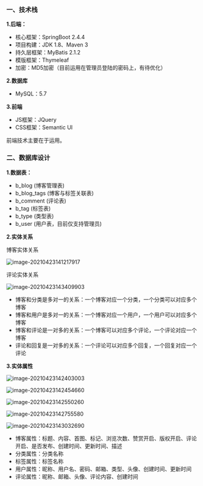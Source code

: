 ### 一、技术栈

**1.后端：**

- 核心框架：SpringBoot 2.4.4
- 项目构建：JDK 1.8、Maven 3
- 持久层框架：MyBatis 2.1.2
- 模版框架：Thymeleaf
- 加密：MD5加密（目前运用在管理员登陆的密码上，有待优化）

**2.数据库**

- MySQL：5.7

**3.前端**

- JS框架：JQuery
- CSS框架：Semantic UI

前端技术主要在于运用。

### 二、数据库设计


**1.数据表：**

- b_blog (博客管理表)
- b_blog_tags (博客与标签关联表)
- b_comment (评论表)
- b_tag (标签表)
- b_type (类型表)
- b_user (用户表，目前仅支持管理员)

**2.实体关系**

博客实体关系

![image-20210423141217917](https://github.com/BeforeOne7/Blog/blob/main/src/main/resources/static/images/README/image-20210423141217917.png)

评论实体关系

![image-20210423143409903](https://github.com/BeforeOne7/Blog/blob/main/src/main/resources/static/images/README/image-20210423143409903.png)

- 博客和分类是多对一的关系：一个博客对应一个分类，一个分类可以对应多个博客
- 博客和用户是多对一的关系：一个博客对应一个用户，一个用户可以对应多个博客
- 博客和评论是一对多的关系：一个博客可以对应多个评论，一个评论对应一个博客
- 评论和回复是一对多的关系：一个评论可以对应多个回复，一个回复对应一个评论

**3.实体属性**

![image-20210423142403003](https://github.com/BeforeOne7/Blog/blob/main/src/main/resources/static/images/README/image-20210423142403003.png)

![image-20210423142454660](https://github.com/BeforeOne7/Blog/blob/main/src/main/resources/static/images/README/image-20210423142454660.png)

![image-20210423142550260](https://github.com/BeforeOne7/Blog/blob/main/src/main/resources/static/images/README/image-20210423142550260.png)

![image-20210423142755580](https://github.com/BeforeOne7/Blog/blob/main/src/main/resources/static/images/README/image-20210423142755580.png)

![image-20210423143032690](https://github.com/BeforeOne7/Blog/blob/main/src/main/resources/static/images/README/image-20210423143032690.png)

- 博客属性：标题、内容、首图、标记、浏览次数、赞赏开启、版权开启、评论开启、是否发布、创建时间、更新时间、描述
- 分类属性：分类名称
- 标签属性：标签名称
- 用户属性：昵称、用户名、密码、邮箱、类型、头像、创建时间、更新时间
- 评论属性：昵称、邮箱、头像、评论内容、创建时间